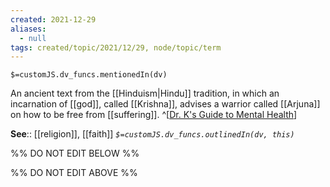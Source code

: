 ```yaml
---
created: 2021-12-29 
aliases:
  - null
tags: created/topic/2021/12/29, node/topic/term
---
```

`$=customJS.dv_funcs.mentionedIn(dv)`

An ancient text from the [[Hinduism|Hindu]] tradition, in which an incarnation of [[god]], called [[Krishna]], advises a warrior called [[Arjuna]] on how to be free from [[suffering]].
^[[Dr. K's Guide to Mental Health](https://coaching.healthygamer.gg/guide)]

**See**:: [[religion]], [[faith]]
*`$=customJS.dv_funcs.outlinedIn(dv, this)`*

%% DO NOT EDIT BELOW %%

%% DO NOT EDIT ABOVE %%

